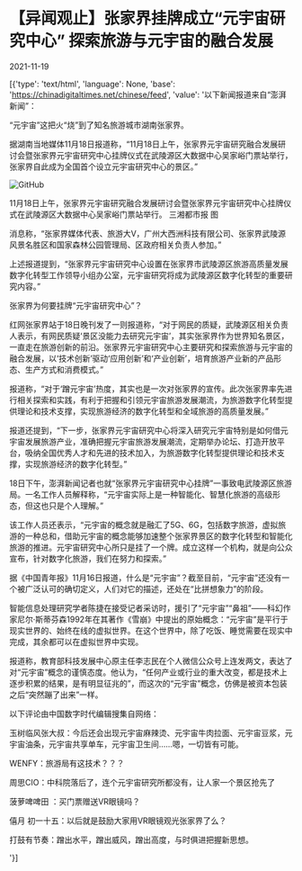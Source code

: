 # 【异闻观止】张家界挂牌成立“元宇宙研究中心” 探索旅游与元宇宙的融合发展

2021-11-19

[{'type': 'text/html', 'language': None, 'base': 'https://chinadigitaltimes.net/chinese/feed', 'value': '以下新闻报道来自“澎湃新闻”：

“元宇宙”这把火“烧”到了知名旅游城市湖南张家界。

据湖南当地媒体11月18日报道称，“11月18日上午，张家界元宇宙研究融合发展研讨会暨张家界元宇宙研究中心挂牌仪式在武陵源区大数据中心吴家峪门票站举行，张家界自此成为全国首个设立元宇宙研究中心的景区。”

![GitHub](https://chinadigitaltimes.net/chinese/files/2021/11/post-673458-619775be4de8b.)

11月18日上午，张家界元宇宙研究融合发展研讨会暨张家界元宇宙研究中心挂牌仪式在武陵源区大数据中心吴家峪门票站举行。 三湘都市报 图

消息称，“张家界媒体代表、旅游大V，广州大西洲科技有限公司、张家界武陵源风景名胜区和国家森林公园管理局、区政府相关负责人参加。”

上述报道提到，“张家界元宇宙研究中心设置在张家界市武陵源区旅游高质量发展数字化转型工作领导小组办公室，元宇宙研究将成为武陵源区数字化转型的重要研究内容。”

张家界为何要挂牌“元宇宙研究中心”？

红网张家界站于18日晚刊发了一则报道称，“对于网民的质疑，武陵源区相关负责人表示，有网民质疑‘景区没能力去研究元宇宙’，其实张家界作为世界知名景区，一直走在旅游创新的前沿。张家界元宇宙研究中心主要研究和探索旅游与元宇宙的融合发展，以‘技术创新’驱动‘应用创新’和‘产业创新’，培育旅游产业新的产品形态、生产方式和消费模式。”

报道称，“对于‘蹭元宇宙’热度，其实也是一次对张家界的宣传。此次张家界率先进行相关探索和实践，有利于把握和引领元宇宙旅游发展潮流，为旅游数字化转型提供理论和技术支撑，实现旅游经济的数字化转型和全域旅游的高质量发展。”

报道还提到，“下一步，张家界元宇宙研究中心将深入研究元宇宙特别是如何借元宇宙发展旅游产业，准确把握元宇宙旅游发展潮流，定期举办论坛、打造开放平台，吸纳全国优秀人才和先进的技术加入，为旅游数字化转型提供理论和技术支撑，实现旅游经济的数字化转型。”

18日下午，澎湃新闻记者也就“张家界元宇宙研究中心挂牌”一事致电武陵源区旅游局。一名工作人员解释称，“元宇宙实际上是一种智能化、智慧化旅游的高级形态，但这也只是个人理解。”

该工作人员还表示，“元宇宙的概念就是融汇了5G、6G，包括数字旅游，虚拟旅游的一种总和，借助元宇宙的概念能够加速整个张家界景区的数字化转型和智能化旅游的推进。元宇宙研究中心所只是挂了一个牌。成立这样一个机构，就是向公众宣布，针对数字化旅游，我们在努力和探索。”

据《中国青年报》11月16日报道，什么是“元宇宙”？截至目前，“元宇宙”还没有一个被广泛认可的确切定义，人们对它的描述，还处在“比拼想象力”的阶段。

智能信息处理研究学者陈捷在接受记者采访时，援引了“元宇宙”“鼻祖”——科幻作家尼尔·斯蒂芬森1992年在其著作《雪崩》中提出的原始概念：“元宇宙”是平行于现实世界的、始终在线的虚拟世界。在这个世界中，除了吃饭、睡觉需要在现实中完成，其余都可以在虚拟世界中实现。

报道称，教育部科技发展中心原主任李志民在个人微信公众号上连发两文，表达了对“元宇宙”概念的谨慎态度。他认为，“任何产业或行业的重大改变，都是技术上逐步积累的结果，是有明显征兆的”，而这次的“元宇宙”概念，仿佛是被资本包装之后“突然蹦了出来”一样。

以下评论由中国数字时代编辑搜集自网络：



玉树临风张大叔：今后还会出现元宇宙麻辣烫、元宇宙牛肉拉面、元宇宙豆浆，元宇宙油条，元宇宙共享单车，元宇宙卫生间……嗯，一切皆有可能。

WENFY：旅游局有这技术？？？

周思CIO：中科院落后了，连个元宇宙研究所都没有，让人家一个景区抢先了

菠萝啤啤田 ：买门票赠送VR眼镜吗？

僖月 初一十五：以后就是鼓励大家用VR眼镜观光张家界了么？

打鼓有节奏：蹭出水平，蹭出威风，蹭出高度，与时俱进把握新思想。

'}]